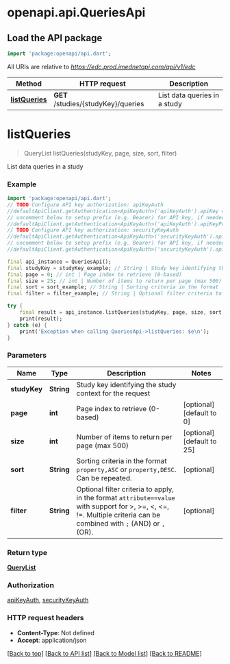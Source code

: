 # openapi.api.QueriesApi

## Load the API package
```dart
import 'package:openapi/api.dart';
```

All URIs are relative to *https://edc.prod.imednetapi.com/api/v1/edc*

Method | HTTP request | Description
------------- | ------------- | -------------
[**listQueries**](QueriesApi.md#listqueries) | **GET** /studies/{studyKey}/queries | List data queries in a study


# **listQueries**
> QueryList listQueries(studyKey, page, size, sort, filter)

List data queries in a study

### Example
```dart
import 'package:openapi/api.dart';
// TODO Configure API key authorization: apiKeyAuth
//defaultApiClient.getAuthentication<ApiKeyAuth>('apiKeyAuth').apiKey = 'YOUR_API_KEY';
// uncomment below to setup prefix (e.g. Bearer) for API key, if needed
//defaultApiClient.getAuthentication<ApiKeyAuth>('apiKeyAuth').apiKeyPrefix = 'Bearer';
// TODO Configure API key authorization: securityKeyAuth
//defaultApiClient.getAuthentication<ApiKeyAuth>('securityKeyAuth').apiKey = 'YOUR_API_KEY';
// uncomment below to setup prefix (e.g. Bearer) for API key, if needed
//defaultApiClient.getAuthentication<ApiKeyAuth>('securityKeyAuth').apiKeyPrefix = 'Bearer';

final api_instance = QueriesApi();
final studyKey = studyKey_example; // String | Study key identifying the study context for the request
final page = 0; // int | Page index to retrieve (0-based)
final size = 25; // int | Number of items to return per page (max 500)
final sort = sort_example; // String | Sorting criteria in the format `property,ASC` or `property,DESC`. Can be repeated.
final filter = filter_example; // String | Optional filter criteria to apply, in the format `attribute==value` with support for >, >=, <, <=, !=. Multiple criteria can be combined with `;` (AND) or `,` (OR).

try {
    final result = api_instance.listQueries(studyKey, page, size, sort, filter);
    print(result);
} catch (e) {
    print('Exception when calling QueriesApi->listQueries: $e\n');
}
```

### Parameters

Name | Type | Description  | Notes
------------- | ------------- | ------------- | -------------
 **studyKey** | **String**| Study key identifying the study context for the request | 
 **page** | **int**| Page index to retrieve (0-based) | [optional] [default to 0]
 **size** | **int**| Number of items to return per page (max 500) | [optional] [default to 25]
 **sort** | **String**| Sorting criteria in the format `property,ASC` or `property,DESC`. Can be repeated. | [optional] 
 **filter** | **String**| Optional filter criteria to apply, in the format `attribute==value` with support for >, >=, <, <=, !=. Multiple criteria can be combined with `;` (AND) or `,` (OR). | [optional] 

### Return type

[**QueryList**](QueryList.md)

### Authorization

[apiKeyAuth](../README.md#apiKeyAuth), [securityKeyAuth](../README.md#securityKeyAuth)

### HTTP request headers

 - **Content-Type**: Not defined
 - **Accept**: application/json

[[Back to top]](#) [[Back to API list]](../README.md#documentation-for-api-endpoints) [[Back to Model list]](../README.md#documentation-for-models) [[Back to README]](../README.md)


